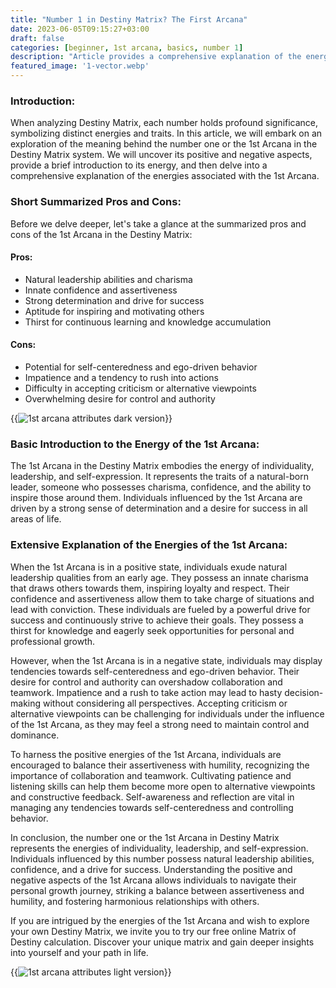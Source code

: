 ```yaml
---
title: "Number 1 in Destiny Matrix? The First Arcana"
date: 2023-06-05T09:15:27+03:00
draft: false
categories: [beginner, 1st arcana, basics, number 1]
description: "Article provides a comprehensive explanation of the energies associated with the 1st Arcana, uncovering its positive and negative aspects.  "
featured_image: '1-vector.webp'
---
```


### Introduction:
When analyzing Destiny Matrix, each number holds profound significance, symbolizing distinct energies and traits. In this article, we will embark on an exploration of the meaning behind the number one or the 1st Arcana in the Destiny Matrix system. We will uncover its positive and negative aspects, provide a brief introduction to its energy, and then delve into a comprehensive explanation of the energies associated with the 1st Arcana.

### Short Summarized Pros and Cons:
Before we delve deeper, let's take a glance at the summarized pros and cons of the 1st Arcana in the Destiny Matrix:

#### Pros:

- Natural leadership abilities and charisma
- Innate confidence and assertiveness
- Strong determination and drive for success
- Aptitude for inspiring and motivating others
- Thirst for continuous learning and knowledge accumulation

#### Cons:

- Potential for self-centeredness and ego-driven behavior
- Impatience and a tendency to rush into actions
- Difficulty in accepting criticism or alternative viewpoints
- Overwhelming desire for control and authority

{{<image link="1-dark.webp" alt="1st arcana attributes dark version">}}

### Basic Introduction to the Energy of the 1st Arcana:
The 1st Arcana in the Destiny Matrix embodies the energy of individuality, leadership, and self-expression. It represents the traits of a natural-born leader, someone who possesses charisma, confidence, and the ability to inspire those around them. Individuals influenced by the 1st Arcana are driven by a strong sense of determination and a desire for success in all areas of life.

### Extensive Explanation of the Energies of the 1st Arcana:
When the 1st Arcana is in a positive state, individuals exude natural leadership qualities from an early age. They possess an innate charisma that draws others towards them, inspiring loyalty and respect. Their confidence and assertiveness allow them to take charge of situations and lead with conviction. These individuals are fueled by a powerful drive for success and continuously strive to achieve their goals. They possess a thirst for knowledge and eagerly seek opportunities for personal and professional growth.

However, when the 1st Arcana is in a negative state, individuals may display tendencies towards self-centeredness and ego-driven behavior. Their desire for control and authority can overshadow collaboration and teamwork. Impatience and a rush to take action may lead to hasty decision-making without considering all perspectives. Accepting criticism or alternative viewpoints can be challenging for individuals under the influence of the 1st Arcana, as they may feel a strong need to maintain control and dominance.

To harness the positive energies of the 1st Arcana, individuals are encouraged to balance their assertiveness with humility, recognizing the importance of collaboration and teamwork. Cultivating patience and listening skills can help them become more open to alternative viewpoints and constructive feedback. Self-awareness and reflection are vital in managing any tendencies towards self-centeredness and controlling behavior.

In conclusion, the number one or the 1st Arcana in Destiny Matrix represents the energies of individuality, leadership, and self-expression. Individuals influenced by this number possess natural leadership abilities, confidence, and a drive for success. Understanding the positive and negative aspects of the 1st Arcana allows individuals to navigate their personal growth journey, striking a balance between assertiveness and humility, and fostering harmonious relationships with others.

If you are intrigued by the energies of the 1st Arcana and wish to explore your own Destiny Matrix, we invite you to try our free online Matrix of Destiny calculation. Discover your unique matrix and gain deeper insights into yourself and your path in life.

{{<image link="1-light.webp" alt="1st arcana attributes light version">}}